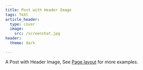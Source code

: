 ```yaml
---
title: Post with Header Image
tags: TeXt
article_header:
  type: cover
  image:
    src: /screenshot.jpg
header:
  theme: dark

---
```


A Post with Header Image, See [Page layout](https://tianqi.name/jekyll-TeXt-theme/samples.html#page-layout) for more examples.

<!--more-->
